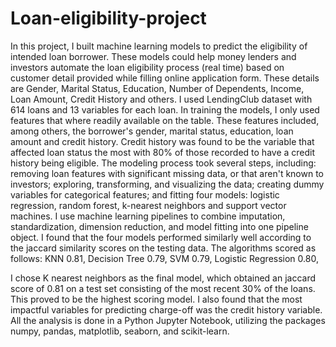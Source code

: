 # Loan-eligibility-project
In this project, I built machine learning models to predict the eligibility of intended loan borrower. These models could help money lenders and investors automate the loan eligibility process (real time) based on customer detail provided while filling online application form. These details are Gender, Marital Status, Education, Number of Dependents, Income, Loan Amount, Credit History and others.
 I used LendingClub dataset with 614 loans and 13 variables for each loan.
In training the models, I only used features that where readily available on the table. These features included, among others, the borrower's gender, marital status, education, loan amount and credit history.  Credit history was found to be the variable that affected loan status the most with 80% of those recorded to have a credit history being eligible.
The modeling process took several steps, including: removing loan features with significant missing data, or that aren't known to investors; exploring, transforming, and visualizing the data; creating dummy variables for categorical features; and fitting four models: logistic regression, random forest, k-nearest neighbors and support vector machines. I use machine learning pipelines to combine imputation, standardization, dimension reduction, and model fitting into one pipeline object. 
I found that the four models performed similarly well according to the jaccard similarity  scores on the testing data.
The algorithms scored as follows:
KNN	0.81,
Decision Tree	0.79,
SVM	0.79,
Logistic Regression	0.80,

 I chose K nearest neighbors as the final model, which obtained an jaccard score of 0.81 on a test set consisting of the most recent 30% of the loans. This proved to be the highest scoring model.
I also found that the most impactful variables for predicting charge-off was the credit history variable.
All the analysis is done in a Python Jupyter Notebook, utilizing the packages numpy, pandas, matplotlib, seaborn, and scikit-learn.

